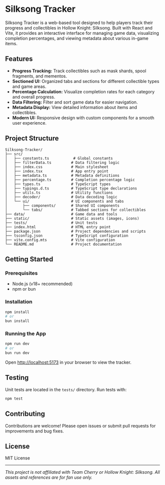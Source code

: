 # Silksong Tracker

Silksong Tracker is a web-based tool designed to help players track their progress and collectibles in Hollow Knight: Silksong. Built with React and Vite, it provides an interactive interface for managing game data, visualizing completion percentages, and viewing metadata about various in-game items.

## Features

- **Progress Tracking:** Track collectibles such as mask shards, spool fragments, and mementos.
- **Sectioned UI:** Organized tabs and sections for different collectible types and game areas.
- **Percentage Calculation:** Visualize completion rates for each category and overall progress.
- **Data Filtering:** Filter and sort game data for easier navigation.
- **Metadata Display:** View detailed information about items and collectibles.
- **Modern UI:** Responsive design with custom components for a smooth user experience.

## Project Structure

```
Silksong-Tracker/
├── src/
│   ├── constants.ts           # Global constants
│   ├── filterData.ts         # Data filtering logic
│   ├── index.css             # Main stylesheet
│   ├── index.tsx             # App entry point
│   ├── metadata.ts           # Metadata definitions
│   ├── percentage.ts         # Completion percentage logic
│   ├── types.ts              # TypeScript types
│   ├── typings.d.ts          # TypeScript type declarations
│   ├── utils.ts              # Utility functions
│   ├── decoder/              # Data decoding logic
│   └── ui/                   # UI components and tabs
│       ├── components/       # Shared UI components
│       └── tabs/             # Tabbed sections for collectibles
├── data/                     # Game data and tools
├── static/                   # Static assets (images, icons)
├── tests/                    # Unit tests
├── index.html                # HTML entry point
├── package.json              # Project dependencies and scripts
├── tsconfig.json             # TypeScript configuration
├── vite.config.mts           # Vite configuration
└── README.md                 # Project documentation
```

## Getting Started

### Prerequisites
- Node.js (v18+ recommended)
- npm or bun

### Installation

```bash
npm install
# or
bun install
```

### Running the App

```bash
npm run dev
# or
bun run dev
```

Open [http://localhost:5173](http://localhost:5173) in your browser to view the tracker.

## Testing

Unit tests are located in the `tests/` directory. Run tests with:

```bash
npm test
```

## Contributing

Contributions are welcome! Please open issues or submit pull requests for improvements and bug fixes.

## License

MIT License

---

*This project is not affiliated with Team Cherry or Hollow Knight: Silksong. All assets and references are for fan use only.*

